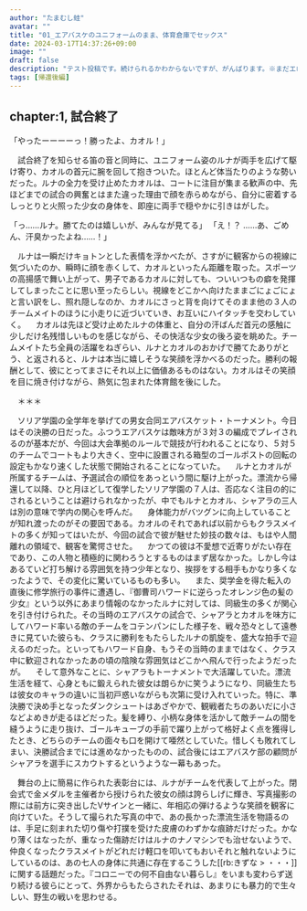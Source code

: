 ```yaml
---
author: "たまむし蛙"
avatar: ""
title: "01_エアバスケのユニフォームのまま、体育倉庫でセックス"
date: 2024-03-17T14:37:26+09:00
image: ""
draft: false
description: "テスト投稿です。続けられるかわからないですが、がんばります。※まだエロパートには入りません"
tags: [帰還後編]
---
```


## chapter:1, 試合終了

「やったーーーーっ！勝ったよ、カオル！」

　試合終了を知らせる笛の音と同時に、ユニフォーム姿のルナが両手を広げて駆け寄り、カオルの首元に腕を回して抱きついた。ほとんど体当たりのような勢いだった。ルナの全力を受け止めたカオルは、コートに注目が集まる歓声の中、先ほどまでの試合の興奮とはまた違った理由で顔を赤らめながら、自分に密着するしっとりと火照った少女の身体を、即座に両手で穏やかに引きはがした。

「っ……ルナ。勝てたのは嬉しいが、みんなが見てる」
「え！？ ……あ、ごめん、汗臭かったよね……！」

　ルナは一瞬だけキョトンとした表情を浮かべたが、さすがに観客からの視線に気づいたのか、瞬時に顔を赤くして、カオルといったん距離を取った。スポーツの高揚感で舞い上がって、男子であるカオルに対しても、ついいつもの癖を発揮してしまったことに思い至ったらしい。視線をどこかへ向けたままごにょごにょと言い訳をし、照れ隠しなのか、カオルにさっと背を向けてそのまま他の３人のチームメイトのほうに小走りに近づいていき、お互いにハイタッチを交わしていく。
　カオルは先ほど受け止めたルナの体重と、自分の汗ばんだ首元の感触に少しだけ名残惜しいものを感じながら、その快活な少女の後ろ姿を眺めた。チームメイトたち全員の活躍をねぎらい、ルナとカオルのおかげで勝てたありがとう、と返されると、ルナは本当に嬉しそうな笑顔を浮かべるのだった。勝利の報酬として、彼にとってまさにそれ以上に価値あるものはない。カオルはその笑顔を目に焼き付けながら、熱気に包まれた体育館を後にした。


　＊＊＊


　ソリア学園の全学年を挙げての男女合同エアバスケット・トーナメント。今日はその決勝の日だった。ふつうエアバスケは敵味方が３対３の編成でプレイされるのが基本だが、今回は大会準拠のルールで競技が行われることになり、５対５のチームでコートもより大きく、空中に設置される箱型のゴールポストの回転の設定もかなり速くした状態で開始されることになっていた。
　ルナとカオルが所属するチームは、予選試合の順位をあっという間に駆け上がった。漂流から帰還して以降、ひと月ほどして復学したソリア学園の７人は、否応なく注目の的にされるということは避けられなかったが、中でもルナとカオル、シャアラの三人は別の意味で学内の関心を呼んだ。
　身体能力がバツグンに向上していることが知れ渡ったのがその要因である。カオルのそれであれば以前からもクラスメイトの多くが知ってはいたが、今回の試合で彼が魅せた妙技の数々は、もはや人間離れの領域で、観客を驚愕させた。
　かつての彼は不愛想で近寄りがたい存在であり、この人物と積極的に関わろうとするものはまず居なかった。しかし今はあるていど打ち解ける雰囲気を持つ少年となり、挨拶をする相手もかなり多くなったようで、その変化に驚いているものも多い。
　また、奨学金を得た転入の直後に修学旅行の事件に遭遇し、『御曹司ハワードに逆らったオレンジ色の髪の少女』という以外にあまり情報のなかったルナに対しては、同級生の多くが関心を引き付けられた。その当時のエアバスケの試合で、シャアラとカオルを味方にしてハワード率いる敵のチームをコテンパンにした様子を、戦々恐々として遠巻きに見ていた彼らも、クラスに勝利をもたらしたルナの凱旋を、盛大な拍手で迎えるのだった。といってもハワード自身、もうその当時のままではなく、クラス中に歓迎されなかったあの頃の陰険な雰囲気はどこかへ飛んで行ったようだったが。
　そして意外なことに、シャアラもトーナメントで大活躍していた。漂流生活を経て、心身ともに鍛えられた彼女は朗らかに笑うようになり、同級生たちは彼女のキャラの違いに当初戸惑いながらも次第に受け入れていった。特に、準決勝で決め手となったダンクシュートはあざやかで、観戦者たちのあいだに小さなどよめきが走るほどだった。髪を縛り、小柄な身体を活かして敵チームの間を縫うように走り抜け、ゴールキューブの手前で躍り上がって格好よく点を獲得したとき、どちらのチームの面々も口を開けて唖然としていた。惜しくも敗れてしまい、決勝試合までには進めなかったものの、試合後にはエアバスケ部の顧問がシャアラを選手にスカウトするというような一幕もあった。

　舞台の上に簡易に作られた表彰台には、ルナがチームを代表して上がった。閉会式で金メダルを主催者から授けられた彼女の顔は誇らしげに輝き、写真撮影の際には前方に突き出したVサインと一緒に、年相応の弾けるような笑顔を観客に向けていた。そうして撮られた写真の中で、あの長かった漂流生活を物語るのは、手足に刻まれた切り傷や打撲を受けた皮膚のわずかな痕跡だけだった。かなり薄くはなったが、重なった傷跡だけはルナのナノマシンでも治せないようで、仲良くなったクラスメイトがどれだけ軽口を叩いてもおいそれと触れないようにしているのは、あの七人の身体に共通に存在するこうした[[rb:きずな > ・・・]]に関する話題だった。『コロニーでの何不自由ない暮らし』をいまも変わらず送り続ける彼らにとって、外界からもたらされたそれは、あまりにも暴力的で生々しい、野生の戦いを思わせる。
